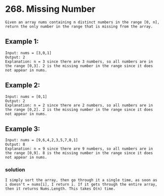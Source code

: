 # 268. Missing Number
    Given an array nums containing n distinct numbers in the range [0, n], return the only number in the range that is missing from the array.

 

## Example 1:
    Input: nums = [3,0,1]
    Output: 2
    Explanation: n = 3 since there are 3 numbers, so all numbers are in the range [0,3]. 2 is the missing number in the range since it does not appear in nums.

## Example 2:
    Input: nums = [0,1]
    Output: 2
    Explanation: n = 2 since there are 2 numbers, so all numbers are in the range [0,2]. 2 is the missing number in the range since it does not appear in nums.

## Example 3:
    Input: nums = [9,6,4,2,3,5,7,0,1]
    Output: 8
    Explanation: n = 9 since there are 9 numbers, so all numbers are in the range [0,9]. 8 is the missing number in the range since it does not appear in nums.

### solution
    I simply sort the array, then go through it a single time, as soon as i doesn't = nums[i], I return i. If it gets through the entire array, then it returns Nums.Length. This takes O(n) time.